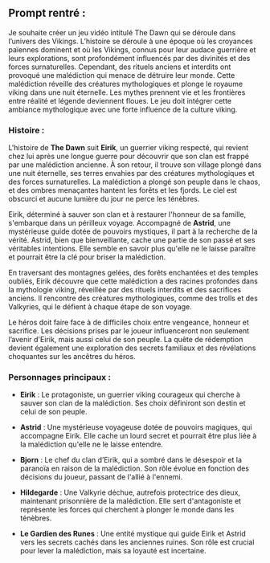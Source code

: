 ## Prompt rentré :

Je souhaite créer un jeu vidéo intitulé The Dawn qui se déroule dans l’univers des Vikings. L’histoire se déroule à une époque où les croyances païennes dominent et où les Vikings, connus pour leur audace guerrière et leurs explorations, sont profondément influencés par des divinités et des forces surnaturelles. Cependant, des rituels anciens et interdits ont provoqué une malédiction qui menace de détruire leur monde. Cette malédiction réveille des créatures mythologiques et plonge le royaume viking dans une nuit éternelle. Les mythes prennent vie et les frontières entre réalité et légende deviennent floues. Le jeu doit intégrer cette ambiance mythologique avec une forte influence de la culture viking.

### Histoire :
L'histoire de **The Dawn** suit **Eirik**, un guerrier viking respecté, qui revient chez lui après une longue guerre pour découvrir que son clan est frappé par une malédiction ancienne. À son retour, il trouve son village plongé dans une nuit éternelle, ses terres envahies par des créatures mythologiques et des forces surnaturelles. La malédiction a plongé son peuple dans le chaos, et des ombres menaçantes hantent les forêts et les fjords. Le ciel est obscurci et aucune lumière du jour ne perce les ténèbres.

Eirik, déterminé à sauver son clan et à restaurer l'honneur de sa famille, s'embarque dans un périlleux voyage. Accompagné de **Astrid**, une mystérieuse guide dotée de pouvoirs mystiques, il part à la recherche de la vérité. Astrid, bien que bienveillante, cache une partie de son passé et ses véritables intentions. Elle semble en savoir plus qu'elle ne le laisse paraître et pourrait être la clé pour briser la malédiction.

En traversant des montagnes gelées, des forêts enchantées et des temples oubliés, Eirik découvre que cette malédiction a des racines profondes dans la mythologie viking, réveillée par des rituels interdits et des sacrifices anciens. Il rencontre des créatures mythologiques, comme des trolls et des Valkyries, qui le défient à chaque étape de son voyage.

Le héros doit faire face à de difficiles choix entre vengeance, honneur et sacrifice. Les décisions prises par le joueur influenceront non seulement l’avenir d'Eirik, mais aussi celui de son peuple. La quête de rédemption devient également une exploration des secrets familiaux et des révélations choquantes sur les ancêtres du héros.

### Personnages principaux :

- **Eirik** : Le protagoniste, un guerrier viking courageux qui cherche à sauver son clan de la malédiction. Ses choix définiront son destin et celui de son peuple.
  
- **Astrid** : Une mystérieuse voyageuse dotée de pouvoirs magiques, qui accompagne Eirik. Elle cache un lourd secret et pourrait être plus liée à la malédiction qu'elle ne le laisse entendre.

- **Bjorn** : Le chef du clan d’Eirik, qui a sombré dans le désespoir et la paranoïa en raison de la malédiction. Son rôle évolue en fonction des décisions du joueur, passant de l'allié à l'ennemi.

- **Hildegarde** : Une Valkyrie déchue, autrefois protectrice des dieux, maintenant prisonnière de la malédiction. Elle sert d'antagoniste et représente les forces qui cherchent à plonger le monde dans les ténèbres.

- **Le Gardien des Runes** : Une entité mystique qui guide Eirik et Astrid vers les secrets cachés dans les anciennes ruines. Son rôle est crucial pour lever la malédiction, mais sa loyauté est incertaine.


